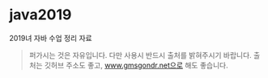 # java2019
2019녀 자바 수업 정리 자료

> 퍼가시는 것은 자유입니다. 다만 사용시 반드시 출처를 밝혀주시기 바랍니다. 출처는 깃허브 주소도 좋고, www.gmsgondr.net으로 해도 좋습니다. 
